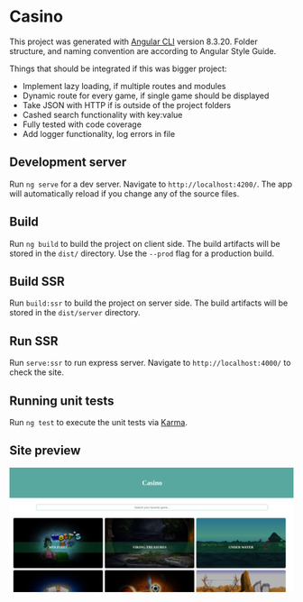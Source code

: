 # Casino

This project was generated with [Angular CLI](https://github.com/angular/angular-cli) version 8.3.20.
Folder structure, and naming convention are according to Angular Style Guide.

Things that should be integrated if this was bigger project: 
- Implement lazy loading, if multiple routes and modules
- Dynamic route for every game, if single game should be displayed
- Take JSON with HTTP if is outside of the project folders
- Cashed search functionality with key:value
- Fully tested with code coverage
- Add logger functionality, log errors in file

## Development server

Run `ng serve` for a dev server. Navigate to `http://localhost:4200/`. The app will automatically reload if you change any of the source files.

## Build

Run `ng build` to build the project on client side. The build artifacts will be stored in the `dist/` directory. Use the `--prod` flag for a production build.

## Build SSR

Run `build:ssr` to build the project on server side. The build artifacts will be stored in the `dist/server` directory.

## Run SSR
Run `serve:ssr` to run express server. Navigate to `http://localhost:4000/` to check the site.

## Running unit tests

Run `ng test` to execute the unit tests via [Karma](https://karma-runner.github.io).

## Site preview
![Image description](site-preview.png)
